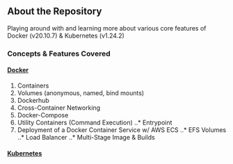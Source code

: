 ## About the Repository

Playing around with and learning more about various core features of Docker (v20.10.7) & Kubernetes (v1.24.2)

### Concepts & Features Covered

#### [Docker](https://docs.docker.com/)
1. Containers
2. Volumes (anonymous, named, bind mounts)
3. Dockerhub
4. Cross-Container Networking
5. Docker-Compose
6. Utility Containers (Command Execution)
..* Entrypoint 
8. Deployment of a Docker Container Service w/ AWS ECS
..* EFS Volumes
..* Load Balancer 
..* Multi-Stage Image & Builds

#### [Kubernetes](https://kubernetes.io/)


